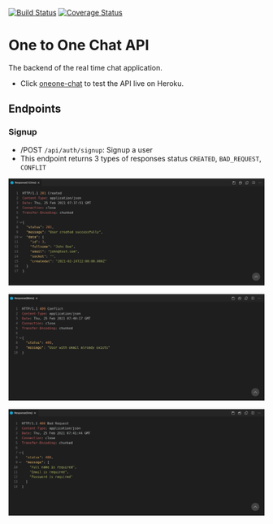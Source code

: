 [![Build Status](https://www.travis-ci.com/erickyvand/oneone-chat-backend.svg?branch=main)](https://www.travis-ci.com/erickyvand/oneone-chat-backend)
[![Coverage Status](https://coveralls.io/repos/github/erickyvand/oneone-chat-backend/badge.svg?branch=main)](https://coveralls.io/github/erickyvand/oneone-chat-backend?branch=main)

# One to One Chat API

The backend of the real time chat application.

- Click [oneone-chat](https://oneone-chat.herokuapp.com/) to test the API live on Heroku.

## Endpoints

### Signup

- /POST `/api/auth/signup`: Signup a user
- This endpoint returns 3 types of responses status `CREATED`, `BAD_REQUEST`, `CONFLIT`

![Created](./src/assets/signup-success.png 'Created')

![Conflict](./src/assets/signup-conflict.png 'Conflict')

![Bad-Request](./src/assets/signup-bad-request.png 'Bad Reques')
